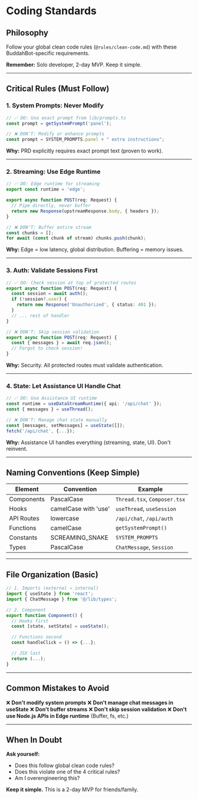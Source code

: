 # Coding Standards

## Philosophy

Follow your global clean code rules (`@rules/clean-code.md`) with these BuddahBot-specific requirements.

**Remember:** Solo developer, 2-day MVP. Keep it simple.

---

## Critical Rules (Must Follow)

### 1. System Prompts: Never Modify
```typescript
// ✅ DO: Use exact prompt from lib/prompts.ts
const prompt = getSystemPrompt('panel');

// ❌ DON'T: Modify or enhance prompts
const prompt = SYSTEM_PROMPTS.panel + " extra instructions";
```

**Why:** PRD explicitly requires exact prompt text (proven to work).

---

### 2. Streaming: Use Edge Runtime
```typescript
// ✅ DO: Edge runtime for streaming
export const runtime = 'edge';

export async function POST(req: Request) {
  // Pipe directly, never buffer
  return new Response(upstreamResponse.body, { headers });
}

// ❌ DON'T: Buffer entire stream
const chunks = [];
for await (const chunk of stream) chunks.push(chunk);
```

**Why:** Edge = low latency, global distribution. Buffering = memory issues.

---

### 3. Auth: Validate Sessions First
```typescript
// ✅ DO: Check session at top of protected routes
export async function POST(req: Request) {
  const session = await auth();
  if (!session?.user) {
    return new Response('Unauthorized', { status: 401 });
  }
  // ... rest of handler
}

// ❌ DON'T: Skip session validation
export async function POST(req: Request) {
  const { messages } = await req.json();
  // Forgot to check session!
}
```

**Why:** Security. All protected routes must validate authentication.

---

### 4. State: Let Assistance UI Handle Chat
```typescript
// ✅ DO: Use Assistance UI runtime
const runtime = useDataStreamRuntime({ api: '/api/chat' });
const { messages } = useThread();

// ❌ DON'T: Manage chat state manually
const [messages, setMessages] = useState([]);
fetch('/api/chat', {...});
```

**Why:** Assistance UI handles everything (streaming, state, UI). Don't reinvent.

---

## Naming Conventions (Keep Simple)

| Element | Convention | Example |
|---------|-----------|---------|
| Components | PascalCase | `Thread.tsx`, `Composer.tsx` |
| Hooks | camelCase with 'use' | `useThread`, `useSession` |
| API Routes | lowercase | `/api/chat`, `/api/auth` |
| Functions | camelCase | `getSystemPrompt()` |
| Constants | SCREAMING_SNAKE | `SYSTEM_PROMPTS` |
| Types | PascalCase | `ChatMessage`, `Session` |

---

## File Organization (Basic)

```typescript
// 1. Imports (external → internal)
import { useState } from 'react';
import { ChatMessage } from '@/lib/types';

// 2. Component
export function Component() {
  // Hooks first
  const [state, setState] = useState();

  // Functions second
  const handleClick = () => {...};

  // JSX last
  return (...);
}
```

---

## Common Mistakes to Avoid

❌ **Don't modify system prompts**
❌ **Don't manage chat messages in useState**
❌ **Don't buffer streams**
❌ **Don't skip session validation**
❌ **Don't use Node.js APIs in Edge runtime** (Buffer, fs, etc.)

---

## When In Doubt

**Ask yourself:**
- Does this follow global clean code rules?
- Does this violate one of the 4 critical rules?
- Am I overengineering this?

**Keep it simple.** This is a 2-day MVP for friends/family.

